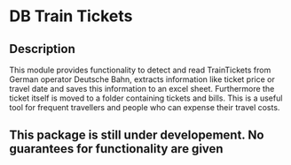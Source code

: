 # DB Train Tickets
## Description
This module provides functionality to detect and read TrainTickets from German operator Deutsche Bahn, extracts information like ticket price or travel date and saves this information to an excel sheet.
Furthermore the ticket itself is moved to a folder containing tickets and bills. This is a useful tool for frequent travellers and people who can expense their travel costs.

## This package is still under developement. No guarantees for functionality are given